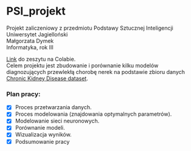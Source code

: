 # PSI_projekt

Projekt zaliczeniowy z przedmiotu Podstawy Sztucznej Inteligencji  
Uniwersytet Jagielloński  
Małgorzata Dymek  
Informatyka, rok III  

[Link](https://colab.research.google.com/drive/1T-HSNeRM9lAr9kemOnkABcz6c-IigIr9?usp=sharing) do zeszytu na Colabie.  
Celem projektu jest zbudowanie i porównanie kilku modelów diagnozujących przewlekłą chorobę nerek na podstawie zbioru danych [Chronic Kidney Disease dataset](https://www.kaggle.com/mansoordaku/ckdisease).


### Plan pracy:
- [x] Proces przetwarzania danych.
- [x] Proces modelowania (znajdowania optymalnych parametrów).
- [x] Modelowanie sieci neuronowych.
- [x] Porównanie modeli.
- [x] Wizualizacja wyników.
- [x] Podsumowanie pracy
